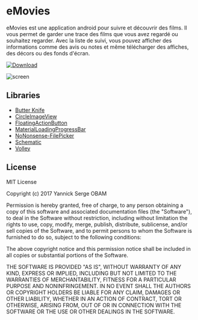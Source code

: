 # eMovies
eMovies est une application android pour suivre et découvrir des films. Il vous permet de garder une trace des films que vous avez regardé ou souhaitez regarder. Avec la liste de suivi, vous pouvez afficher des informations comme des avis ou notes et même télécharger des affiches, des décors ou des fonds d'écran.

[![Download][1]][2]

[1]: ../master/art/google-play-badge.png
[2]: https://play.google.com/store/apps/details?id=com.gdgebolowa.watchlist

![screen](../master/art/screenshot.jpg)


## Libraries

* [Butter Knife](https://github.com/JakeWharton/butterknife)
* [CircleImageView](https://github.com/hdodenhof/CircleImageView)
* [FloatingActionButton](https://github.com/Clans/FloatingActionButton)
* [MaterialLoadingProgressBar](https://github.com/lsjwzh/MaterialLoadingProgressBar)
* [NoNonsense-FilePicker](https://github.com/spacecowboy/NoNonsense-FilePicker)
* [Schematic](https://github.com/SimonVT/schematic)
* [Volley](http://developer.android.com/training/volley/index.html)


## License

MIT License

Copyright (c) 2017 Yannick Serge OBAM

Permission is hereby granted, free of charge, to any person obtaining a copy
of this software and associated documentation files (the "Software"), to deal
in the Software without restriction, including without limitation the rights
to use, copy, modify, merge, publish, distribute, sublicense, and/or sell
copies of the Software, and to permit persons to whom the Software is
furnished to do so, subject to the following conditions:

The above copyright notice and this permission notice shall be included in all
copies or substantial portions of the Software.

THE SOFTWARE IS PROVIDED "AS IS", WITHOUT WARRANTY OF ANY KIND, EXPRESS OR
IMPLIED, INCLUDING BUT NOT LIMITED TO THE WARRANTIES OF MERCHANTABILITY,
FITNESS FOR A PARTICULAR PURPOSE AND NONINFRINGEMENT. IN NO EVENT SHALL THE
AUTHORS OR COPYRIGHT HOLDERS BE LIABLE FOR ANY CLAIM, DAMAGES OR OTHER
LIABILITY, WHETHER IN AN ACTION OF CONTRACT, TORT OR OTHERWISE, ARISING FROM,
OUT OF OR IN CONNECTION WITH THE SOFTWARE OR THE USE OR OTHER DEALINGS IN THE
SOFTWARE.
